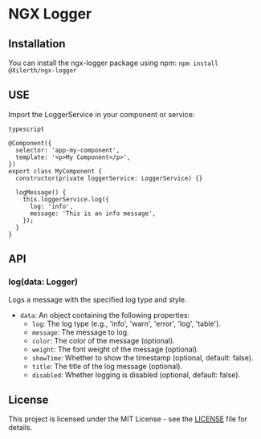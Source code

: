 # NGX Logger

## Installation

You can install the ngx-logger package using npm:
`npm install @Xilerth/ngx-logger`

## USE
Import the LoggerService in your component or service:

```
typescript

@Component({
  selector: 'app-my-component',
  template: '<p>My Component</p>',
})
export class MyComponent {
  constructor(private loggerService: LoggerService) {}

  logMessage() {
    this.loggerService.log({
      log: 'info',
      message: 'This is an info message',
    });
  }
}
```

## API

### log(data: Logger)

Logs a message with the specified log type and style.

- `data`: An object containing the following properties:
  - `log`: The log type (e.g., 'info', 'warn', 'error', 'log', 'table').
  - `message`: The message to log.
  - `color`: The color of the message (optional).
  - `weight`: The font weight of the message (optional).
  - `showTime`: Whether to show the timestamp (optional, default: false).
  - `title`: The title of the log message (optional).
  - `disabled`: Whether logging is disabled (optional, default: false).

## License

This project is licensed under the MIT License - see the [LICENSE](LICENSE) file for details.
